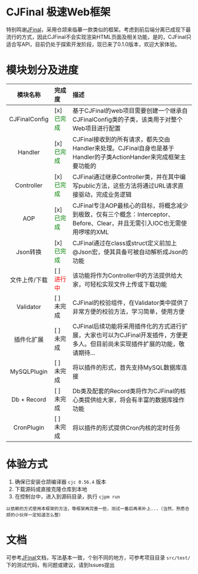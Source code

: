 # CJFinal 极速Web框架
特别鸣谢[JFinal](https://www.jfinal.com)，采用仓颉来临摹一款类似的框架。考虑到前后端分离已成现下最流行的方式，因此CJFinal不会实现渲染HTML页面及相关功能，是的，CJFinal只适合写API，目前仍处于探索开发阶段，现已来了0.1.0版本，欢迎大家体验。

# 模块划分及进度

| 模块名称| 完成度 | 描述 |
|:-:|:-|:-|
| CJFinalConfig |  [x] <font color=green>已完成</font>  | 基于CJFinal的web项目需要创建一个继承自CJFinalConfig类的子类，该类用于对整个Web项目进行配置 |
| Handler | [x] <font color=green>已完成</font> | CJFinal接收到的所有请求，都先交由Handler来处理。CJFinal自身也是基于Handler的子类ActionHander来完成框架主要功能的 |
| Controller | [x] <font color=green>已完成</font> | CJFinal通过继承Controller类，并在其中编写public方法，这些方法将通过URL请求直接驱动，完成业务逻辑 |
| AOP | [x] <font color=green>已完成</font> | CJFinal专注AOP最核心的目标，将概念减少到极致，仅有三个概念：Interceptor、Before、Clear，并且无需引入IOC也无需使用啰嗦的XML |
| Json转换 | [x] <font color=green>已完成</font> | CJFinal通过在class或struct定义前加上@Json宏，使其具备可被自动解析成Json的功能 |
| 文件上传/下载 | [ ] <font color=red>进行中</font> | 该功能将作为Controller中的方法提供给大家，可轻松实现文件上传或下载功能 |
| Validator | [ ] 未完成 | CJFinal的校验组件，在Validator类中提供了非常方便的校验方法，学习简单，使用方便 |
| 插件化扩展 | [ ] 未完成 | CJFinal后续功能将采用插件化的方式进行扩展，大家也可以为CJFinal开发插件，方便更多人。但目前尚未实现插件扩展的功能，敬请期待... |
| MySQLPlugin | [ ] 未完成 | 将以插件的形式，首先支持MySQL数据库连接 |
| Db + Record | [ ] 未完成 | Db类及配套的Record类将作为CJFinal的核心类提供给大家，将会有丰富的数据库操作功能 |
| CronPlugin | [ ] 未完成 | 将以插件的形式提供Cron内核的定时任务 |

# 体验方式
1. 确保已安装仓颉编译器 `cjc 0.56.4` 版本
2. 下载源码或直接克隆仓库到本地
3. 在控制台中，进入到源码目录，执行 `cjpm run`

`以依赖的方式使用本框架的方法，等框架再完善一些，测试一番后再来补上...（当然，熟悉仓颉的小伙伴一定知道怎么整）`

# 文档
可参考[JFinal](https://www.jfinal.com)文档，写法基本一致，个别不同的地方，可参考项目目录 `src/test/` 下的测试代码，有问题或建议，请到Issues提出
